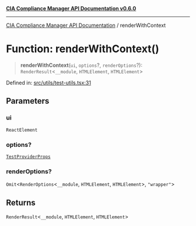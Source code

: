 [**CIA Compliance Manager API Documentation v0.6.0**](../README.md)

***

[CIA Compliance Manager API Documentation](../globals.md) / renderWithContext

# Function: renderWithContext()

> **renderWithContext**(`ui`, `options`?, `renderOptions`?): `RenderResult`\<`__module`, `HTMLElement`, `HTMLElement`\>

Defined in: [src/utils/test-utils.tsx:31](https://github.com/Hack23/cia-compliance-manager/blob/main/src/utils/test-utils.tsx#L31)

## Parameters

### ui

`ReactElement`

### options?

[`TestProviderProps`](../interfaces/TestProviderProps.md)

### renderOptions?

`Omit`\<`RenderOptions`\<`__module`, `HTMLElement`, `HTMLElement`\>, `"wrapper"`\>

## Returns

`RenderResult`\<`__module`, `HTMLElement`, `HTMLElement`\>

